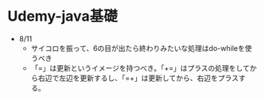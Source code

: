 # Udemy-java基礎
- 8/11
  - サイコロを振って、6の目が出たら終わりみたいな処理はdo-whileを使うべき
  - 「=」は更新というイメージを持つべき。「+=」はプラスの処理をしてから右辺で左辺を更新するし、「=+」は更新してから、右辺をプラスする。  
